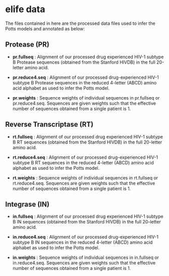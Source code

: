 # elife data
The files contained in here are the processed data files used to infer the Potts models and annotated as below:

Protease (PR)
-------------
+ **pr.fullseq** : Alignment of our processed drug experienced HIV-1 subtype B Protease sequences (obtained from the Stanford HIVDB) in the full 20-letter amino acid. 
             
+ **pr.reduce4.seq** : Alignment of our processed drug-experienced HIV-1 subtype B Protease sequences in the reduced 4-letter (ABCD) amino acid alphabet as used to infer the Potts model.
                 
+ **pr.weights** : Sequence weights of individual sequences in pr.fullseq or pr.reduce4.seq. Sequences are given weights such that the effective number of sequences obtained from a single patient is 1.

Reverse Transcriptase (RT)
--------------------------
+ **rt.fullseq** : Alignment of our processed drug experienced HIV-1 subtype B RT sequences (obtained from the Stanford HIVDB) in the full 20-letter amino acid. 

+ **rt.reduce4.seq** : Alignment of our processed drug-experienced HIV-1 subtype B RT sequences in the reduced 4-letter (ABCD) amino acid alphabet as used to infer the Potts model.

+ **rt.weights** : Sequence weights of individual sequences in rt.fullseq or rt.reduce4.seq. Sequences are given weights such that the effective number of sequences obtained from a single patient is 1.
             
Integrase (IN)
--------------
+ **in.fullseq** : Alignment of our processed drug experienced HIV-1 subtype B IN sequences (obtained from the Stanford HIVDB) in the full 20-letter amino acid. 
             
+ **in.reduce4.seq** : Alignment of our processed drug-experienced HIV-1 subtype B IN sequences in the reduced 4-letter (ABCD) amino acid alphabet as used to infer the Potts model.
                 
+ **in.weights** : Sequence weights of individual sequences in in.fullseq or in.reduce4.seq. Sequences are given weights such that the effective number of sequences obtained from a single patient is 1.
